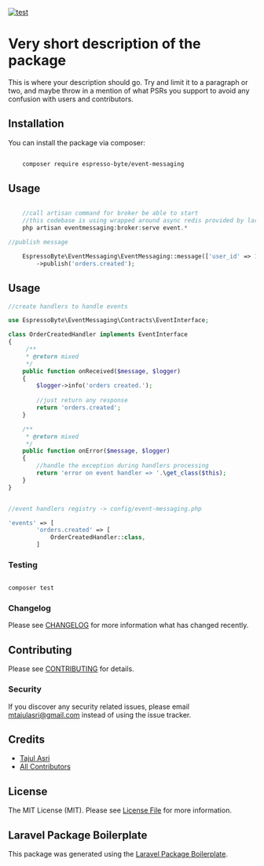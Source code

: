 [![test](https://github.com/tajulasri/event-messaging/actions/workflows/testing.yml/badge.svg)](https://github.com/tajulasri/event-messaging/actions/workflows/testing.yml)

# Very short description of the package

This is where your description should go. Try and limit it to a paragraph or two, and maybe throw in a mention of what PSRs you support to avoid any confusion with users and contributors.

## Installation

You can install the package via composer:

```bash

    composer require espresso-byte/event-messaging

```

## Usage

```php

    //call artisan command for broker be able to start
    //this codebase is using wrapped around async redis provided by laravie/streaming package and event loop by React PHP
    php artisan eventmessaging:broker:serve event.*

```

```php
//publish message

    EspressoByte\EventMessaging\EventMessaging::message(['user_id' => 1,'ordered_items' => []])
        ->publish('orders.created');

```

## Usage

```php
//create handlers to handle events

use EspressoByte\EventMessaging\Contracts\EventInterface;

class OrderCreatedHandler implements EventInterface
{
     /**
     * @return mixed
     */
    public function onReceived($message, $logger)
    {
        $logger->info('orders created.');
        
        //just return any response
        return 'orders.created';
    }

    /**
     * @return mixed
     */
    public function onError($message, $logger)
    {   
        //handle the exception during handlers processing
        return 'error on event handler => '.\get_class($this);
    }
}

```

```php

//event handlers registry -> config/event-messaging.php

'events' => [
        'orders.created' => [
            OrderCreatedHandler::class,
        ]

```


### Testing

```bash

composer test

```

### Changelog

Please see [CHANGELOG](CHANGELOG.md) for more information what has changed recently.

## Contributing

Please see [CONTRIBUTING](CONTRIBUTING.md) for details.

### Security

If you discover any security related issues, please email mtajulasri@gmail.com instead of using the issue tracker.

## Credits

-   [Tajul Asri](https://github.com/tajulasri)
-   [All Contributors](../../contributors)

## License

The MIT License (MIT). Please see [License File](LICENSE.md) for more information.

## Laravel Package Boilerplate

This package was generated using the [Laravel Package Boilerplate](https://laravelpackageboilerplate.com).
